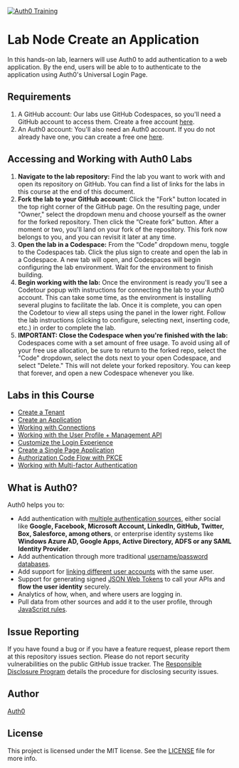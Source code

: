 [![Auth0 Training](https://cdn.auth0.com/website/training/labs/ilt/auth0training-okta.png "Auth0 Training by Okta")](https://training.auth0.com)

# Lab Node Create an Application

In this hands-on lab, learners will use Auth0 to add authentication to a web application. By the end, users will be able to to authenticate to the application using Auth0's Universal Login Page.

## Requirements

1. A GitHub account: Our labs use GitHub Codespaces, so you'll need a GitHub account to access them. Create a free account [here](https://docs.github.com/en/get-started/signing-up-for-github/signing-up-for-a-new-github-account).
2. An Auth0 account: You'll also need an Auth0 account. If you do not already have one, you can create a free one [here](https://auth0.com/signup).

## Accessing and Working with Auth0 Labs

1. **Navigate to the lab repository:** Find the lab you want to work with and open its repository on GitHub. You can find a list of links for the labs in this course at the end of this document.
2. **Fork the lab to your GitHub account:** Click the "Fork" button located in the top right corner of the GitHub page. On the resulting page, under "Owner," select the dropdown menu and choose yourself as the owner for the forked repository. Then click the “Create fork” button. After a moment or two, you'll land on your fork of the repository. This fork now belongs to you, and you can revisit it later at any time.
3. **Open the lab in a Codespace:** From the “Code” dropdown menu, toggle to the Codespaces tab. Click the plus sign to create and open the lab in a Codespace. A new tab will open, and Codespaces will begin configuring the lab environment. Wait for the environment to finish building.
4. **Begin working with the lab:** Once the environment is ready you'll see a Codetour popup with instructions for connecting the lab to your Auth0 account. This can take some time, as the environment is installing several plugins to facilitate the lab. Once it is complete, you can open the Codetour to view all steps using the panel in the lower right. Follow the lab instructions (clicking to configure, selecting next, inserting code, etc.) in order to complete the lab.
5. **IMPORTANT: Close the Codespace when you're finished with the lab:** Codespaces come with a set amount of free usage. To avoid using all of your free use allocation, be sure to return to the forked repo, select the "Code" dropdown, select the dots next to your open Codespace, and select "Delete." This will not delete your forked repository. You can keep that forever, and open a new Codespace whenever you like. 
 
## Labs in this Course

- [Create a Tenant](https://github.com/auth0-training/labs-node-working-with-tenants)
- [Create an Application](https://github.com/auth0-training/labs-node-create-an-application-ilt)
- [Working with Connections](https://github.com/auth0-training/labs-node-working-with-connections-ilt)
- [Working with the User Profile + Management API](https://github.com/auth0-training/labs-node-working-with-the-user-profile-ilt)
- [Customize the Login Experience](https://github.com/auth0-training/labs-node-customize-the-login-experience-ilt)
- [Create a Single Page Application](https://github.com/auth0-training/labs-node-working-with-spa-applications)
- [Authorization Code Flow with PKCE](https://github.com/auth0-training/labs-node-oidc-auth-code-with-pkce-trace-ilt)
- [Working with Multi-factor Authentication](https://github.com/auth0-training/labs-node-working-with-multi-factor-authentication)

## What is Auth0?

Auth0 helps you to:

* Add authentication with [multiple authentication sources](https://auth0.com/docs/identityproviders), either social like **Google, Facebook, Microsoft Account, LinkedIn, GitHub, Twitter, Box, Salesforce, among others**, or enterprise identity systems like **Windows Azure AD, Google Apps, Active Directory, ADFS or any SAML Identity Provider**.
* Add authentication through more traditional [username/password databases](https://auth0.com/docs/connections/database/custom-db).
* Add support for [linking different user accounts](https://auth0.com/docs/link-accounts) with the same user.
* Support for generating signed [JSON Web Tokens](https://auth0.com/docs/jwt) to call your APIs and **flow the user identity** securely.
* Analytics of how, when, and where users are logging in.
* Pull data from other sources and add it to the user profile, through [JavaScript rules](https://auth0.com/docs/rules/current).

## Issue Reporting

If you have found a bug or if you have a feature request, please report them at this repository issues section. Please do not report security vulnerabilities on the public GitHub issue tracker. The [Responsible Disclosure Program](https://auth0.com/whitehat) details the procedure for disclosing security issues.

## Author

[Auth0](https://auth0.com)

## License

This project is licensed under the MIT license. See the [LICENSE](LICENSE.txt) file for more info.
